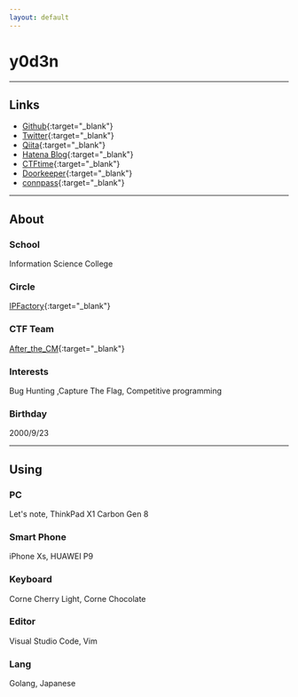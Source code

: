 ```yaml
---
layout: default
---
```

# y0d3n

* * *

## Links

 - [Github](https://github.com/y0d3n){:target="_blank"}
 - [Twitter](https://twitter.com/y0d3n){:target="_blank"}
 - [Qiita](https://qiita.com/y0d3n){:target="_blank"}
 - [Hatena Blog](https://y0d3n.hatenablog.com/){:target="_blank"}
 - [CTFtime](https://ctftime.org/user/79132){:target="_blank"}
 - [Doorkeeper](https://www.doorkeeper.jp/users/r21st0rebfcyfavo8444jedme10z7r){:target="_blank"}
 - [connpass](https://connpass.com/user/kirby923ya/){:target="_blank"}

* * *

## About

### School
Information Science College

### Circle
[IPFactory](https://ipfactory.github.io/){:target="_blank"}

### CTF Team
[After_the_CM](https://ctftime.org/team/118161){:target="_blank"}

### Interests
Bug Hunting ,Capture The Flag, Competitive programming

### Birthday
2000/9/23

* * *

## Using

### PC
Let's note, ThinkPad X1 Carbon Gen 8

### Smart Phone
iPhone Xs, HUAWEI P9

### Keyboard
Corne Cherry Light, Corne Chocolate

### Editor
Visual Studio Code, Vim

### Lang
Golang, Japanese
